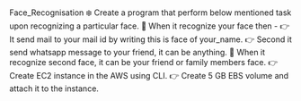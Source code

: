 Face_Recognisation
❄️ Create a program that perform below mentioned task upon recognizing a particular face.
📌 When it recognize your face then -
👉 It send mail to your mail id by writing this is face of your_name.
👉 Second it send whatsapp message to your friend, it can be anything.
📌 When it recognize second face, it can be your friend or family members face. 👉 Create EC2 instance in the AWS using CLI.
👉 Create 5 GB EBS volume and attach it to the instance.
